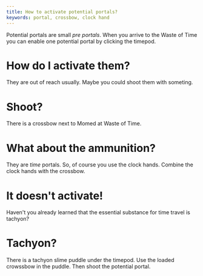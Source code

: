 ```yaml
---
title: How to activate potential portals?
keywords: portal, crossbow, clock hand
---
```


Potential portals are small _pre portals_. When you arrive to the Waste of Time you can enable one potential portal by clicking the timepod.

# How do I activate them?
They are out of reach usually. Maybe you could shoot them with someting.

# Shoot?
There is a crossbow next to Momed at Waste of Time.

# What about the ammunition?
They are _time_ portals. So, of course you use the clock hands. Combine the clock hands with the crossbow.

# It doesn't activate!
Haven't you already learned that the essential substance for time travel is tachyon?

# Tachyon?
There is a tachyon slime puddle under the timepod. Use the loaded crowssbow in the puddle. Then shoot the potential portal.
